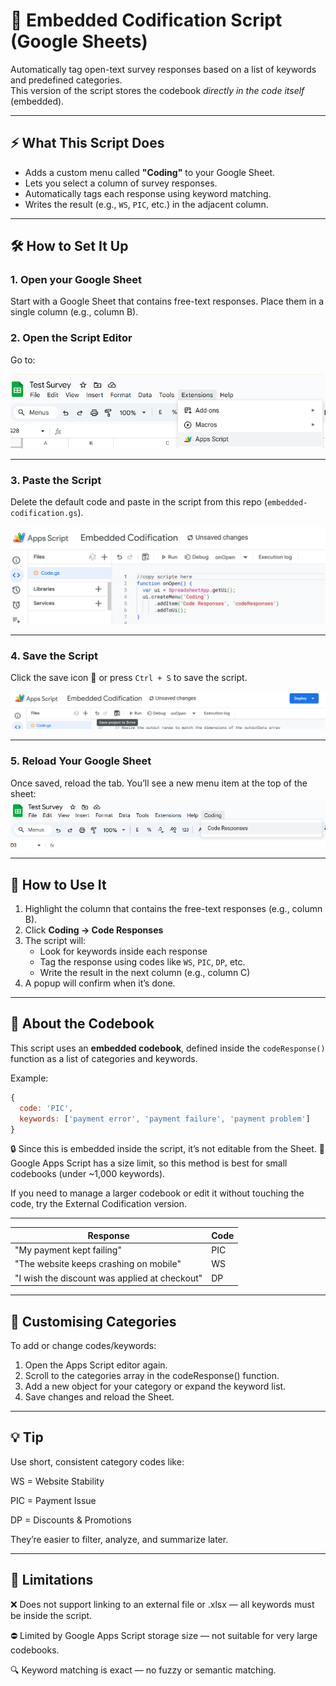 # 📄 Embedded Codification Script (Google Sheets)

Automatically tag open-text survey responses based on a list of keywords and predefined categories.  
This version of the script stores the codebook *directly in the code itself* (embedded).

---

## ⚡ What This Script Does

- Adds a custom menu called **"Coding"** to your Google Sheet.
- Lets you select a column of survey responses.
- Automatically tags each response using keyword matching.
- Writes the result (e.g., `WS`, `PIC`, etc.) in the adjacent column.

---

## 🛠️ How to Set It Up

### 1. Open your Google Sheet
Start with a Google Sheet that contains free-text responses. Place them in a single column (e.g., column B).

### 2. Open the Script Editor
Go to:

![Open Script Editor](assets/Step%201%20-%20App%20Script.png)

---

### 3. Paste the Script  
Delete the default code and paste in the script from this repo (`embedded-codification.gs`).

![Paste the Script](assets/Step%202%20-%20Copy%20%26%20Paste.png)

---

### 4. Save the Script  
Click the save icon 💾 or press `Ctrl + S` to save the script.

![Save the Script](assets/Step%203%20-%20Save%20Script.png)

---

### 5. Reload Your Google Sheet  
Once saved, reload the tab. You’ll see a new menu item at the top of the sheet:
![Run the Script from the Menu](assets/Step%204%20-%20Code%20Responses.png)

---

## 🧪 How to Use It

1. Highlight the column that contains the free-text responses (e.g., column B).
2. Click **Coding → Code Responses**
3. The script will:
   - Look for keywords inside each response
   - Tag the response using codes like `WS`, `PIC`, `DP`, etc.
   - Write the result in the next column (e.g., column C)
4. A popup will confirm when it’s done.

---

## 🧠 About the Codebook

This script uses an **embedded codebook**, defined inside the `codeResponse()` function as a list of categories and keywords.

Example:

```js
{
  code: 'PIC',
  keywords: ['payment error', 'payment failure', 'payment problem']
}
```

🔒 Since this is embedded inside the script, it’s not editable from the Sheet.
🧱 Google Apps Script has a size limit, so this method is best for small codebooks (under ~1,000 keywords).

If you need to manage a larger codebook or edit it without touching the code, try the External Codification version.

---

| Response                                           | Code |
|----------------------------------------------------|------|
| "My payment kept failing"                          | PIC  |
| "The website keeps crashing on mobile"             | WS   |
| "I wish the discount was applied at checkout"      | DP   |

---

## 🧩 Customising Categories
To add or change codes/keywords:

1. Open the Apps Script editor again.
2. Scroll to the categories array in the codeResponse() function.
3. Add a new object for your category or expand the keyword list.
4. Save changes and reload the Sheet.

---

## 💡 Tip
Use short, consistent category codes like:

WS = Website Stability

PIC = Payment Issue

DP = Discounts & Promotions

They’re easier to filter, analyze, and summarize later.

---

## 📌 Limitations
❌ Does not support linking to an external file or .xlsx — all keywords must be inside the script.

⛔ Limited by Google Apps Script storage size — not suitable for very large codebooks.

🔍 Keyword matching is exact — no fuzzy or semantic matching.
